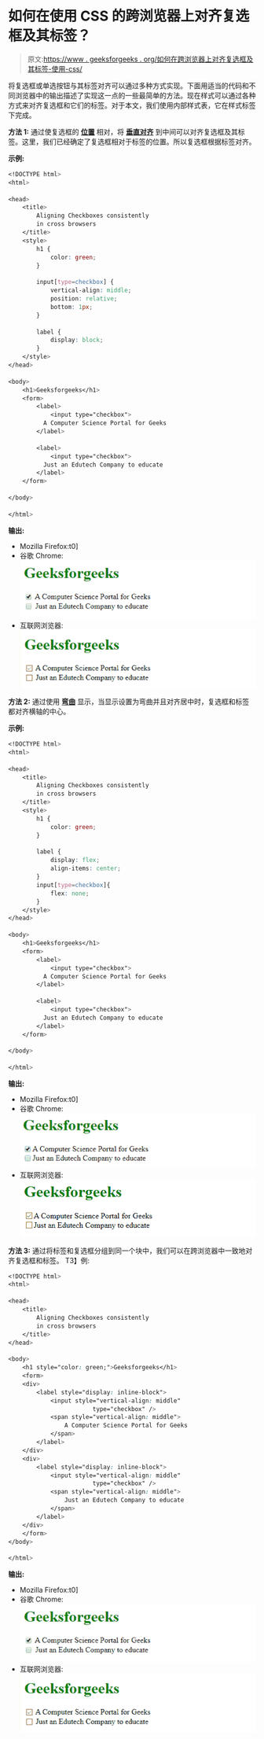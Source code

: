 # 如何在使用 CSS 的跨浏览器上对齐复选框及其标签？

> 原文:[https://www . geeksforgeeks . org/如何在跨浏览器上对齐复选框及其标签-使用-css/](https://www.geeksforgeeks.org/how-to-align-checkboxes-and-their-labels-on-cross-browsers-using-css/)

将复选框或单选按钮与其标签对齐可以通过多种方式实现。下面用适当的代码和不同浏览器中的输出描述了实现这一点的一些最简单的方法。现在样式可以通过各种方式来对齐复选框和它们的标签。对于本文，我们使用内部样式表，它在样式标签下完成。

**方法 1:** 通过使复选框的 **[位置](https://www.geeksforgeeks.org/css-positioning-elements/)** 相对，将 **[垂直对齐](https://www.geeksforgeeks.org/css-vertical-align-property/)** 到中间可以对齐复选框及其标签。这里，我们已经确定了复选框相对于标签的位置。所以复选框根据标签对齐。

**示例:**

```css
<!DOCTYPE html>
<html>

<head>
    <title>
        Aligning Checkboxes consistently
        in cross browsers
    </title>
    <style>
        h1 {
            color: green;
        }

        input[type=checkbox] {
            vertical-align: middle;
            position: relative;
            bottom: 1px;
        }

        label {
            display: block;
        }
    </style>
</head>

<body>
    <h1>Geeksforgeeks</h1>
    <form>
        <label>
            <input type="checkbox"> 
          A Computer Science Portal for Geeks
        </label>

        <label>
            <input type="checkbox"> 
          Just an Edutech Company to educate
        </label>
    </form>

</body>

</html>
```

**输出:**

*   Mozilla Firefox:t0]
*   谷歌 Chrome: ![](img/1dedf17345e048788157ab42aeedaff5.png)
*   互联网浏览器:![](img/d4afe240307c295dfbd0c47b22b462c9.png)

**方法 2:** 通过使用 [**弯曲**](https://www.geeksforgeeks.org/css-flex-property/) 显示，当显示设置为弯曲并且对齐居中时，复选框和标签都对齐横轴的中心。

**示例:**

```css
<!DOCTYPE html>
<html>

<head>
    <title>
        Aligning Checkboxes consistently
        in cross browsers
    </title>
    <style>
        h1 {
            color: green;
        }

        label {
            display: flex;
            align-items: center;
        }
        input[type=checkbox]{
            flex: none;
        }
    </style>
</head>

<body>
    <h1>Geeksforgeeks</h1>
    <form>
        <label>
            <input type="checkbox"> 
          A Computer Science Portal for Geeks
        </label>

        <label>
            <input type="checkbox"> 
          Just an Edutech Company to educate
        </label>
    </form>

</body>

</html>
```

**输出:**

*   Mozilla Firefox:t0]
*   谷歌 Chrome: ![](img/88bbe2e5ce31a2e33356c896661a2f36.png)
*   互联网浏览器:![](img/2b433a35f8f2e7d99f54a4c884f4c11d.png)

**方法 3:** 通过将标签和复选框分组到同一个块中，我们可以在跨浏览器中一致地对齐复选框和标签。
T3】例:

```css
<!DOCTYPE html>
<html>

<head>
    <title>
        Aligning Checkboxes consistently
        in cross browsers
    </title>
</head>

<body>
    <h1 style="color: green;">Geeksforgeeks</h1>
    <form>
    <div>
        <label style="display: inline-block">
            <input style="vertical-align: middle"
                        type="checkbox" />
            <span style="vertical-align: middle">
                A Computer Science Portal for Geeks
            </span>
        </label>
    </div>
    <div>
        <label style="display: inline-block">
            <input style="vertical-align: middle"
                        type="checkbox" />
            <span style="vertical-align: middle">
                Just an Edutech Company to educate
            </span>
        </label>
    </div>
    </form>
</body>

</html>
```

**输出:**

*   Mozilla Firefox:t0]
*   谷歌 Chrome: ![](img/1dedf17345e048788157ab42aeedaff5.png)
*   互联网浏览器:![](img/d4afe240307c295dfbd0c47b22b462c9.png)